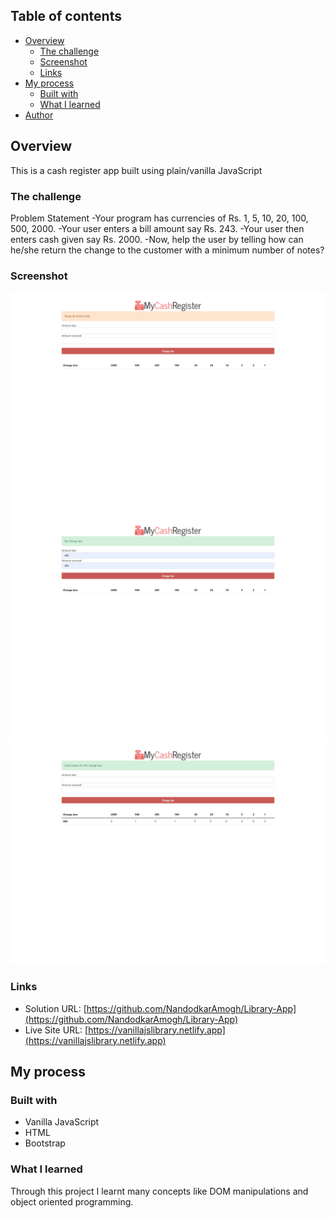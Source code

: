 ## Table of contents

- [Overview](#overview)
  - [The challenge](#the-challenge)
  - [Screenshot](#screenshot)
  - [Links](#links)
- [My process](#my-process)
  - [Built with](#built-with)
  - [What I learned](#what-i-learned)
- [Author](#author)



## Overview

This is a cash register app built using plain/vanilla JavaScript
### The challenge

Problem Statement
-Your program has currencies of Rs. 1, 5, 10, 20, 100, 500, 2000.
-Your user enters a bill amount say Rs. 243.
-Your user then enters cash given say Rs. 2000.
-Now, help the user by telling how can he/she return the change to the customer with a minimum number of notes?

### Screenshot

![](./images/img1.png)
![](./images/img2.png)
![](./images/img3.png)


### Links

- Solution URL: [https://github.com/NandodkarAmogh/Library-App](https://github.com/NandodkarAmogh/Library-App)
- Live Site URL: [https://vanillajslibrary.netlify.app](https://vanillajslibrary.netlify.app)

## My process

### Built with

- Vanilla JavaScript
- HTML
- Bootstrap



### What I learned

Through this project I learnt many concepts like DOM manipulations and object oriented programming.
 
